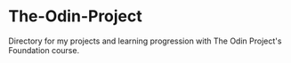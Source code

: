 # The-Odin-Project
Directory for my projects and learning progression with The Odin Project's Foundation course.
